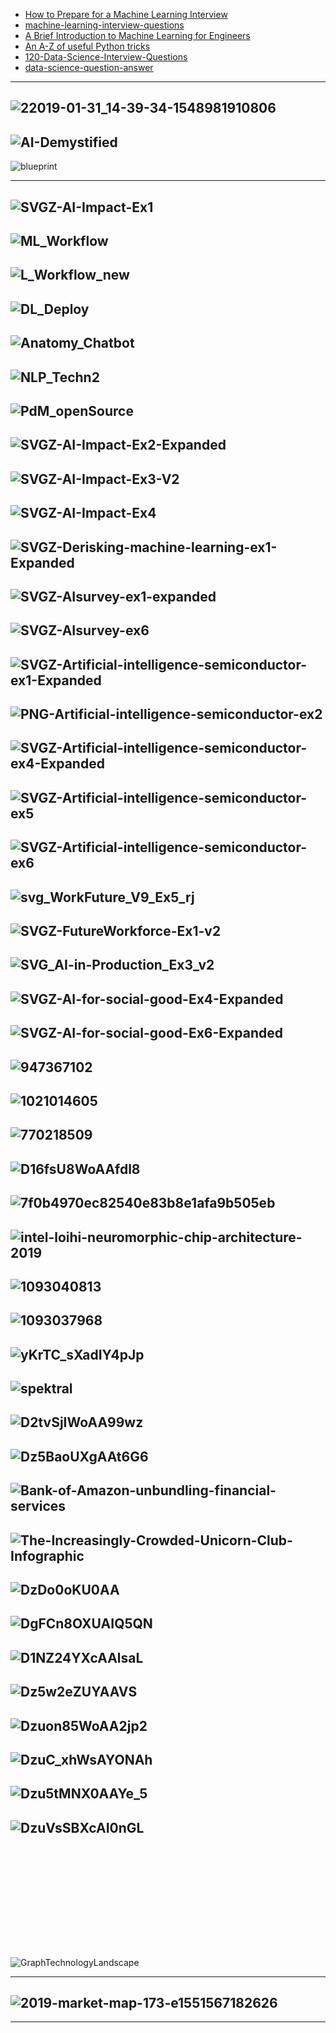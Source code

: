 
- [How to Prepare for a Machine Learning Interview](https://semanti.ca/blog/?how-to-prepare-for-a-machine-learning-interview)
- [machine-learning-interview-questions](https://github.com/Sroy20/machine-learning-interview-questions)
- [A Brief Introduction to Machine
Learning for Engineers](https://arxiv.org/pdf/1709.02840v3.pdf)
- [An A-Z of useful Python tricks](https://medium.freecodecamp.org/an-a-z-of-useful-python-tricks-b467524ee747)
- [120-Data-Science-Interview-Questions](https://github.com/kojino/120-Data-Science-Interview-Questions)
- [data-science-question-answer](https://github.com/ShuaiW/data-science-question-answer)

--------------------
![22019-01-31_14-39-34-1548981910806](https://res.infoq.com/news/2019/02/Grady-Booch-Future-AI/en/resources/22019-01-31_14-39-34-1548981910806.jpg)
-------------
![AI-Demystified](http://nirvacana.com/thoughts/wp-content/uploads/2018/01/AI-Demystified.png)
-------------
![blueprint](https://github.com/h2oai/mli-resources/blob/master/blueprint.png)

---------------
![SVGZ-AI-Impact-Ex1](https://www.mckinsey.com/~/media/McKinsey/Featured%20Insights/Artificial%20Intelligence/Notes%20from%20the%20AI%20frontier%20Applications%20and%20value%20of%20deep%20learning/SVGZ-AI-Impact-Ex1.ashx)
-------------
![ML_Workflow](https://www.aisoma.de/wp-content/uploads/2019/03/ML_Workflow-1024x717.jpg)
-------------
![L_Workflow_new](https://www.aisoma.de/wp-content/uploads/2019/03/L_Workflow_new-1024x671.jpg)
-------------
![DL_Deploy](https://www.aisoma.de/wp-content/uploads/2019/03/DL_Deploy-1024x561.jpg)
-------------
![Anatomy_Chatbot](https://www.aisoma.de/wp-content/uploads/2019/03/Anatomy_Chatbot-1024x565.jpg)
-------------
![NLP_Techn2](https://www.aisoma.de/wp-content/uploads/2019/03/NLP_Techn2-1024x595.jpg)
-------------
![PdM_openSource](https://www.aisoma.de/wp-content/uploads/2019/03/PdM_openSource-1024x569.jpg)
-------------
![SVGZ-AI-Impact-Ex2-Expanded](https://www.mckinsey.com/~/media/McKinsey/Featured%20Insights/Artificial%20Intelligence/Notes%20from%20the%20AI%20frontier%20Applications%20and%20value%20of%20deep%20learning/SVGZ-AI-Impact-Ex2-Expanded.ashx)
-------------
![SVGZ-AI-Impact-Ex3-V2](https://www.mckinsey.com/~/media/McKinsey/Featured%20Insights/Artificial%20Intelligence/Notes%20from%20the%20AI%20frontier%20Applications%20and%20value%20of%20deep%20learning/SVGZ-AI-Impact-Ex3-V2.ashx)
-------------
![SVGZ-AI-Impact-Ex4](https://www.mckinsey.com/~/media/McKinsey/Featured%20Insights/Artificial%20Intelligence/Notes%20from%20the%20AI%20frontier%20Applications%20and%20value%20of%20deep%20learning/SVGZ-AI-Impact-Ex4.ashx)
-------------
![SVGZ-Derisking-machine-learning-ex1-Expanded](https://www.mckinsey.com/~/media/McKinsey/Business%20Functions/Risk/Our%20Insights/Derisking%20machine%20learning%20and%20artificial%20intelligence/SVGZ-Derisking-machine-learning-ex1-Expanded.ashx)
-------------
![SVGZ-AIsurvey-ex1-expanded](https://www.mckinsey.com/~/media/McKinsey/Featured%20Insights/Artificial%20Intelligence/AI%20adoption%20advances%20but%20foundational%20barriers%20remain/SVGZ-AIsurvey-ex1-expanded.ashx)
-------------
![SVGZ-AIsurvey-ex6](https://www.mckinsey.com/~/media/McKinsey/Featured%20Insights/Artificial%20Intelligence/AI%20adoption%20advances%20but%20foundational%20barriers%20remain/SVGZ-AIsurvey-ex6.ashx)
-------------
![SVGZ-Artificial-intelligence-semiconductor-ex1-Expanded](https://www.mckinsey.com/~/media/McKinsey/Industries/Semiconductors/Our%20Insights/Artificial%20intelligence%20hardware%20New%20opportunities%20for%20semiconductor%20companies/SVGZ-Artificial-intelligence-semiconductor-ex1-Expanded.ashx)
-------------
![PNG-Artificial-intelligence-semiconductor-ex2](https://www.mckinsey.com/~/media/McKinsey/Industries/Semiconductors/Our%20Insights/Artificial%20intelligence%20hardware%20New%20opportunities%20for%20semiconductor%20companies/PNG-Artificial-intelligence-semiconductor-ex2.ashx)
-------------
![SVGZ-Artificial-intelligence-semiconductor-ex4-Expanded](https://www.mckinsey.com/~/media/McKinsey/Industries/Semiconductors/Our%20Insights/Artificial%20intelligence%20hardware%20New%20opportunities%20for%20semiconductor%20companies/SVGZ-Artificial-intelligence-semiconductor-ex4-Expanded.ashx)
-------------
![SVGZ-Artificial-intelligence-semiconductor-ex5](https://www.mckinsey.com/~/media/McKinsey/Industries/Semiconductors/Our%20Insights/Artificial%20intelligence%20hardware%20New%20opportunities%20for%20semiconductor%20companies/SVGZ-Artificial-intelligence-semiconductor-ex5.ashx)
-------------
![SVGZ-Artificial-intelligence-semiconductor-ex6](https://www.mckinsey.com/~/media/McKinsey/Industries/Semiconductors/Our%20Insights/Artificial%20intelligence%20hardware%20New%20opportunities%20for%20semiconductor%20companies/SVGZ-Artificial-intelligence-semiconductor-ex6.ashx)
-------------
![svg_WorkFuture_V9_Ex5_rj](https://www.mckinsey.com/~/media/McKinsey/Featured%20Insights/Future%20of%20Organizations/What%20the%20future%20of%20work%20will%20mean%20for%20jobs%20skills%20and%20wages/svg_WorkFuture_V9_Ex5_rj.ashx)
-------------
![SVGZ-FutureWorkforce-Ex1-v2](https://www.mckinsey.com/~/media/McKinsey/Featured%20Insights/Future%20of%20Organizations/Skill%20shift%20Automation%20and%20the%20future%20of%20the%20workforce/SVGZ-FutureWorkforce-Ex1-v2.ashx)
-------------
![SVG_AI-in-Production_Ex3_v2](https://www.mckinsey.com/~/media/McKinsey/Business%20Functions/McKinsey%20Analytics/Our%20Insights/AI%20in%20production/SVG_AI-in-Production_Ex3_v2.ashx)
-------------
![SVGZ-AI-for-social-good-Ex4-Expanded](https://www.mckinsey.com/~/media/McKinsey/Featured%20Insights/Artificial%20Intelligence/Applying%20artificial%20intelligence%20for%20social%20good/SVGZ-AI-for-social-good-Ex4-Expanded.ashx)
-------------
![SVGZ-AI-for-social-good-Ex6-Expanded](https://www.mckinsey.com/~/media/McKinsey/Featured%20Insights/Artificial%20Intelligence/Applying%20artificial%20intelligence%20for%20social%20good/SVGZ-AI-for-social-good-Ex6-Expanded.ashx)
-------------
![947367102](https://st1.ning.com/topology/rest/1.0/file/get/947367102?profile=original)
-------------
![1021014605](https://storage.ning.com/topology/rest/1.0/file/get/1021014605?profile=original)
-------------
![770218509](https://st1.ning.com/topology/rest/1.0/file/get/770218509?profile=original)
-------------
![D16fsU8WoAAfdl8](https://pbs.twimg.com/media/D16fsU8WoAAfdl8.jpg)
-------------
![7f0b4970ec82540e83b8e1afa9b505eb](https://zdnet3.cbsistatic.com/hub/i/2019/03/13/26fc36d4-6a48-444a-b9d3-ec69b11b4950/7f0b4970ec82540e83b8e1afa9b505eb/screen-shot-2019-03-12-at-9-50-40-am.png)
-------------

![intel-loihi-neuromorphic-chip-architecture-2019](https://zdnet4.cbsistatic.com/hub/i/r/2019/02/23/4c8c7d7e-c7e5-4758-8ae4-63dd7ec47b96/resize/1170x878/8c975cac6c8adc719175988fd2349841/intel-loihi-neuromorphic-chip-architecture-2019.jpg)
-------------
![1093040813](https://st1.ning.com/topology/rest/1.0/file/get/1093040813?profile=original)
-------------
![1093037968](https://storage.ning.com/topology/rest/1.0/file/get/1093037968?profile=original)
-------------

![yKrTC_sXadIY4pJp](https://cdn-images-1.medium.com/max/800/0*yKrTC_sXadIY4pJp.png)
-------------
![spektral](https://www.analyticsindiamag.com/wp-content/uploads/2019/03/spektral.png)
-------------
![D2tvSjIWoAA99wz](https://pbs.twimg.com/media/D2tvSjIWoAA99wz.jpg:large)
-------------
![Dz5BaoUXgAAt6G6](https://pbs.twimg.com/media/Dz5BaoUXgAAt6G6.jpg)
-------------
![Bank-of-Amazon-unbundling-financial-services](https://s3.amazonaws.com/cbi-research-portal-uploads/2018/06/12135627/Bank-of-Amazon-unbundling-financial-services.jpg)
-------------
![The-Increasingly-Crowded-Unicorn-Club-Infographic](https://135c1.https.cdn.softlayer.net/80135C1/media/v1/AUTH_d0619b05-07fc-49f0-8249-da585ea45ce5/blog/The-Increasingly-Crowded-Unicorn-Club-Infographic.png)
-----------
![DzDo0oKU0AA](https://pbs.twimg.com/media/DzDo0oKU0AA-SAm.jpg)
-------------
![DgFCn8OXUAIQ5QN](https://pbs.twimg.com/media/DgFCn8OXUAIQ5QN.jpg)
-------------
![D1NZ24YXcAAlsaL](https://pbs.twimg.com/media/D1NZ24YXcAAlsaL.jpg:large)
-------------
![Dz5w2eZUYAAVS](https://pbs.twimg.com/media/Dz5w2eZUYAAVS--.jpg)
-------------
![Dzuon85WoAA2jp2](https://pbs.twimg.com/media/Dzuon85WoAA2jp2.jpg)
-------------
![DzuC_xhWsAYONAh](https://pbs.twimg.com/media/DzuC_xhWsAYONAh.jpg)
-------------
![Dzu5tMNX0AAYe_5](https://pbs.twimg.com/media/Dzu5tMNX0AAYe_5.jpg)
-------------
![DzuVsSBXcAI0nGL](https://pbs.twimg.com/media/DzuVsSBXcAI0nGL.jpg)
-------------
![]()
-------------
![]()
-------------
![]()
-------------
![]()
-------------
![]()
-------------
![]()
-------------
![GraphTechnologyLandscape](https://graphaware.com/assets/graphtechnologylandscape/GraphTechnologyLandscape.jpg)

-------------
![2019-market-map-173-e1551567182626](https://i2.wp.com/www.thegerontechnologist.com/wp-content/uploads/2019/03/2019-market-map-173-e1551567182626.png?w=1588&ssl=1)
-------------
----------------
